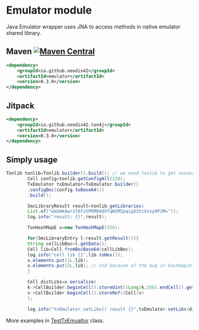 # Emulator module

Java Emulator wrapper uses JNA to access methods in native emulator shared library.

## Maven [![Maven Central][maven-central-svg]][maven-central]

```xml
<dependency>
    <groupId>io.github.neodix42</groupId>
    <artifactId>emulator</artifactId>
    <version>0.3.0</version>
</dependency>
```

## Jitpack

```xml
<dependency>
    <groupId>io.github.neodix42.ton4j</groupId>
    <artifactId>emulator</artifactId>
    <version>0.3.0</version>
</dependency>
```

## Simply usage

```java
Tonlib tonlib=Tonlib.builder().build(); // we need tonlib to get network config
        Cell config=tonlib.getConfigAll(128);
        TxEmulator txEmulator=TxEmulator.builder()
        .configBoc(config.toBase64())
        .build();

        SmcLibraryResult result=tonlib.getLibraries(
        List.of("wkUmK4wrzl6fzSPKM04dVfqW1M5pqigX3tcXzvy6P3M="));
        log.info("result: {}",result);

        TonHashMapE x=new TonHashMapE(256);

        for(SmcLibraryEntry l:result.getResult()){
        String cellLibBoc=l.getData();
        Cell lib=Cell.fromBocBase64(cellLibBoc);
        log.info("cell lib {}",lib.toHex());
        x.elements.put(1L,lib);
        x.elements.put(2L,lib); // 2nd because of the bug in hashmap/e
        }

        Cell dictLibs=x.serialize(
        k->CellBuilder.beginCell().storeUint((Long)k,256).endCell().getBits(),
        v->CellBuilder.beginCell().storeRef((Cell)v)
        );

        log.info("txEmulator.setLibs() result {}",txEmulator.setLibs(dictLibs.toBase64()));
```

More examples in [TestTxEmualtor](../emulator/src/test/java/org/ton/java/emulator/TestTxEmulator.java) class.


[maven-central-svg]: https://img.shields.io/maven-central/v/io.github.neodix42/tonlib

[maven-central]: https://mvnrepository.com/artifact/io.github.neodix42/tonlib

[ton-svg]: https://img.shields.io/badge/Based%20on-TON-blue

[ton]: https://ton.org